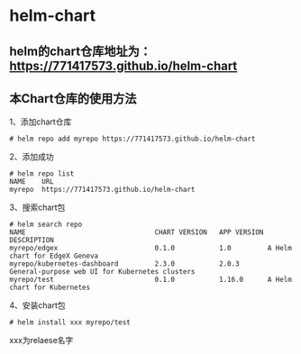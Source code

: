 # helm-chart

## helm的chart仓库地址为：https://771417573.github.io/helm-chart

## 本Chart仓库的使用方法

1、添加chart仓库
```
# helm repo add myrepo https://771417573.github.io/helm-chart
```

2、添加成功
```
# helm repo list
NAME  	URL                                   
myrepo	https://771417573.github.io/helm-chart
```

3、搜索chart包
```
# helm search repo
NAME                              	CHART VERSION	APP VERSION	DESCRIPTION                                   
myrepo/edgex                      	0.1.0        	1.0        	A Helm chart for EdgeX Geneva                 
myrepo/kubernetes-dashboard       	2.3.0        	2.0.3      	General-purpose web UI for Kubernetes clusters
myrepo/test                       	0.1.0        	1.16.0     	A Helm chart for Kubernetes 
```

4、安装chart包
```
# helm install xxx myrepo/test
```

xxx为relaese名字

